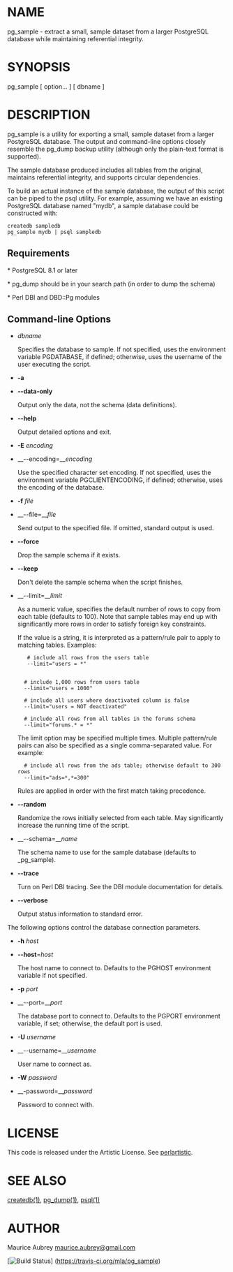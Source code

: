 # NAME

pg\_sample - extract a small, sample dataset from a larger PostgreSQL
database while maintaining referential integrity.

# SYNOPSIS

pg\_sample \[ option... \] \[ dbname \]

# DESCRIPTION

pg\_sample is a utility for exporting a small, sample dataset from a
larger PostgreSQL database. The output and command-line options closely
resemble the pg\_dump backup utility (although only the plain-text format
is supported).

The sample database produced includes all tables from the original,
maintains referential integrity, and supports circular dependencies.

To build an actual instance of the sample database, the output of this script
can be piped to the psql utility. For example, assuming we have an existing
PostgreSQL database named "mydb", a sample database could be constructed with:

    createdb sampledb
    pg_sample mydb | psql sampledb

## Requirements

\* PostgreSQL 8.1 or later

\* pg\_dump should be in your search path (in order to dump the schema)

\* Perl DBI and DBD::Pg modules

## Command-line Options

- _dbname_

    Specifies the database to sample. If not specified, uses the
    environment variable PGDATABASE, if defined; otherwise, uses
    the username of the user executing the script.

- __\-a__
- __\--data-only__

    Output only the data, not the schema (data definitions).

- __\--help__

    Output detailed options and exit.

- __\-E__ _encoding_
- __\--encoding=___encoding_

    Use the specified character set encoding. If not specified, uses the
    environment variable PGCLIENTENCODING, if defined; otherwise, uses
    the encoding of the database.

- __\-f__ _file_
- __\--file=___file_

    Send output to the specified file. If omitted, standard output is used.

- __\--force__

    Drop the sample schema if it exists.

- __\--keep__

    Don't delete the sample schema when the script finishes.

- __\--limit=___limit_

    As a numeric value, specifies the default number of rows to copy from
    each table (defaults to 100). Note that sample tables may end up with
    significantly more rows in order to satisfy foreign key constraints.

    If the value is a string, it is interpreted as a pattern/rule pair to
    apply to matching tables. Examples:

         # include all rows from the users table
         --limit="users = *"
        

        # include 1,000 rows from users table
        --limit="users = 1000"

        # include all users where deactivated column is false
        --limit="users = NOT deactivated"

        # include all rows from all tables in the forums schema
        --limit="forums.* = *"

    The limit option may be specified multiple times. Multiple pattern/rule
    pairs can also be specified as a single comma-separated value. For example:

        # include all rows from the ads table; otherwise default to 300 rows
        --limit="ads=*,*=300"

    Rules are applied in order with the first match taking precedence.

- __\--random__

    Randomize the rows initially selected from each table. May significantly
    increase the running time of the script.

- __\--schema=___name_

    The schema name to use for the sample database (defaults to \_pg\_sample).

- __\--trace__

    Turn on Perl DBI tracing. See the DBI module documentation for details.

- __\--verbose__

    Output status information to standard error.

The following options control the database connection parameters.

- __\-h__ _host_
- __\--host__=_host_

    The host name to connect to. Defaults to the PGHOST environment
    variable if not specified.

- __\-p__ _port_
- __\--port=___port_

    The database port to connect to. Defaults to the PGPORT environment
    variable, if set; otherwise, the default port is used.

- __\-U__ _username_
- __\--username=___username_

    User name to connect as.

- __\-W__ _password_
- __\-password=___password_

    Password to connect with.

# LICENSE

This code is released under the Artistic License. See [perlartistic](http://search.cpan.org/perldoc?perlartistic).

# SEE ALSO

[createdb(1)](http://man.he.net/man1/createdb), [pg\_dump(1)](http://man.he.net/man1/pg\_dump), [psql(1)](http://man.he.net/man1/psql)

# AUTHOR

Maurice Aubrey <maurice.aubrey@gmail.com>


[![Build Status](https://travis-ci.org/mla/pg_sample.png)]
(https://travis-ci.org/mla/pg_sample)
